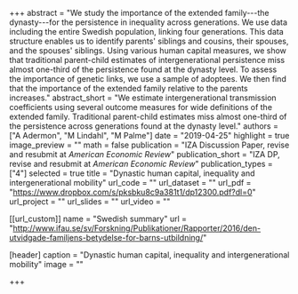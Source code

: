 +++
abstract = "We study the importance of the extended family---the dynasty---for the persistence in inequality across generations. We use data including the entire Swedish population, linking four generations. This data structure enables us to identify parents' siblings and cousins, their spouses, and the spouses' siblings. Using various human capital measures, we show that traditional parent-child estimates of intergenerational persistence miss almost one-third of the persistence found at the dynasty level. To assess the importance of genetic links, we use a sample of adoptees. We then find that the importance of the extended family relative to the parents increases."
abstract_short = "We estimate intergenerational transmission coefficients using several outcome measures for wide definitions of the extended family. Traditional parent-child estimates miss almost one-third of the persistence across generations found at the dynasty level."
authors = ["A Adermon", "M Lindahl", "M Palme"]
date = "2019-04-25"
highlight = true
image_preview = ""
math = false
publication = "IZA Discussion Paper, revise and resubmit at *American Economic Review*"
publication_short = "IZA DP, revise and resubmit at *American Economic Review*"
publication_types = ["4"]
selected = true
title = "Dynastic human capital, inequality and intergenerational mobility"
url_code = ""
url_dataset = ""
url_pdf = "https://www.dropbox.com/s/pksbku8c9a381t1/dp12300.pdf?dl=0"
url_project = ""
url_slides = ""
url_video = ""

[[url_custom]]
name = "Swedish summary"
url = "http://www.ifau.se/sv/Forskning/Publikationer/Rapporter/2016/den-utvidgade-familjens-betydelse-for-barns-utbildning/"


[header]
  caption = "Dynastic human capital, inequality and intergenerational mobility"
  image = ""

+++
